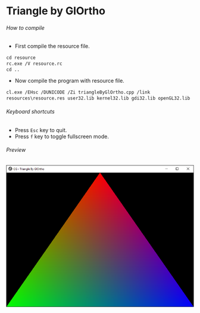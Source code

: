 Triangle by GlOrtho
===================

###### How to compile

- First compile the resource file.

```
cd resource
rc.exe /V resource.rc
cd ..
```

- Now compile the program with resource file.

```
cl.exe /EHsc /DUNICODE /Zi triangleByGlOrtho.cpp /link resources\resource.res user32.lib kernel32.lib gdi32.lib openGL32.lib
```

###### Keyboard shortcuts
- Press ```Esc``` key to quit.
- Press ```f``` key to toggle fullscreen mode.

###### Preview
![triangleByGlOrtho][triangleByGlOrtho-image]

<!-- Image declaration -->

[triangleByGlOrtho-image]: ./preview/triangleByGlOrtho.png "OpenGL Triangle"
